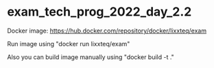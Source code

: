 # exam_tech_prog_2022_day_2.2

Docker image: https://hub.docker.com/repository/docker/lixxteq/exam

Run image using "docker run lixxteq/exam"

Also you can build image manually using "docker build -t <name> ."
